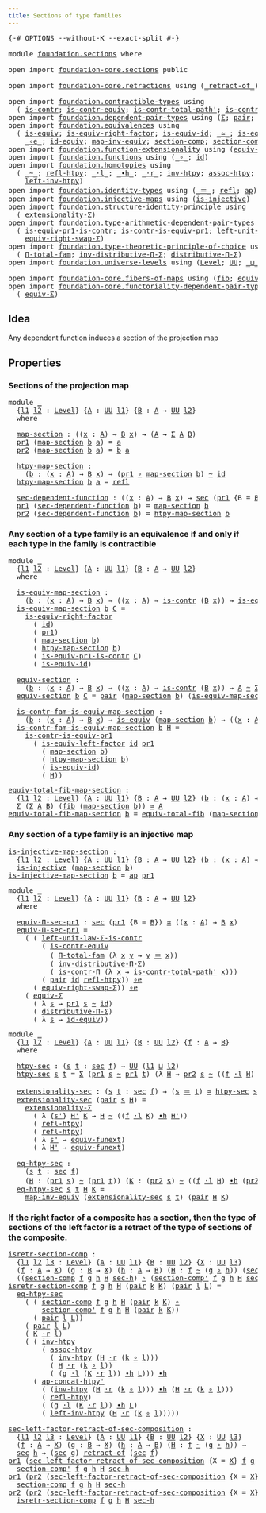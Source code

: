 ```yaml
---
title: Sections of type families
---
```


<pre class="Agda"><a id="51" class="Symbol">{-#</a> <a id="55" class="Keyword">OPTIONS</a> <a id="63" class="Pragma">--without-K</a> <a id="75" class="Pragma">--exact-split</a> <a id="89" class="Symbol">#-}</a>

<a id="94" class="Keyword">module</a> <a id="101" href="foundation.sections.html" class="Module">foundation.sections</a> <a id="121" class="Keyword">where</a>

<a id="128" class="Keyword">open</a> <a id="133" class="Keyword">import</a> <a id="140" href="foundation-core.sections.html" class="Module">foundation-core.sections</a> <a id="165" class="Keyword">public</a>

<a id="173" class="Keyword">open</a> <a id="178" class="Keyword">import</a> <a id="185" href="foundation-core.retractions.html" class="Module">foundation-core.retractions</a> <a id="213" class="Keyword">using</a> <a id="219" class="Symbol">(</a><a id="220" href="foundation-core.retractions.html#684" class="Function Operator">_retract-of_</a><a id="232" class="Symbol">)</a>

<a id="235" class="Keyword">open</a> <a id="240" class="Keyword">import</a> <a id="247" href="foundation.contractible-types.html" class="Module">foundation.contractible-types</a> <a id="277" class="Keyword">using</a>
  <a id="285" class="Symbol">(</a> <a id="287" href="foundation-core.contractible-types.html#1006" class="Function">is-contr</a><a id="295" class="Symbol">;</a> <a id="297" href="foundation-core.contractible-types.html#3304" class="Function">is-contr-equiv</a><a id="311" class="Symbol">;</a> <a id="313" href="foundation-core.contractible-types.html#2264" class="Function">is-contr-total-path&#39;</a><a id="333" class="Symbol">;</a> <a id="335" href="foundation-core.contractible-types.html#6898" class="Function">is-contr-Π</a><a id="345" class="Symbol">)</a>
<a id="347" class="Keyword">open</a> <a id="352" class="Keyword">import</a> <a id="359" href="foundation.dependent-pair-types.html" class="Module">foundation.dependent-pair-types</a> <a id="391" class="Keyword">using</a> <a id="397" class="Symbol">(</a><a id="398" href="foundation-core.dependent-pair-types.html#515" class="Record">Σ</a><a id="399" class="Symbol">;</a> <a id="401" href="foundation-core.dependent-pair-types.html#588" class="InductiveConstructor">pair</a><a id="405" class="Symbol">;</a> <a id="407" href="foundation-core.dependent-pair-types.html#605" class="Field">pr1</a><a id="410" class="Symbol">;</a> <a id="412" href="foundation-core.dependent-pair-types.html#617" class="Field">pr2</a><a id="415" class="Symbol">)</a>
<a id="417" class="Keyword">open</a> <a id="422" class="Keyword">import</a> <a id="429" href="foundation.equivalences.html" class="Module">foundation.equivalences</a> <a id="453" class="Keyword">using</a>
  <a id="461" class="Symbol">(</a> <a id="463" href="foundation-core.equivalences.html#1556" class="Function">is-equiv</a><a id="471" class="Symbol">;</a> <a id="473" href="foundation-core.equivalences.html#8882" class="Function">is-equiv-right-factor</a><a id="494" class="Symbol">;</a> <a id="496" href="foundation-core.equivalences.html#2323" class="Function">is-equiv-id</a><a id="507" class="Symbol">;</a> <a id="509" href="foundation-core.equivalences.html#1621" class="Function Operator">_≃_</a><a id="512" class="Symbol">;</a> <a id="514" href="foundation-core.equivalences.html#8172" class="Function">is-equiv-left-factor</a><a id="534" class="Symbol">;</a>
    <a id="540" href="foundation-core.equivalences.html#7869" class="Function Operator">_∘e_</a><a id="544" class="Symbol">;</a> <a id="546" href="foundation-core.equivalences.html#2494" class="Function">id-equiv</a><a id="554" class="Symbol">;</a> <a id="556" href="foundation-core.equivalences.html#5036" class="Function">map-inv-equiv</a><a id="569" class="Symbol">;</a> <a id="571" href="foundation-core.equivalences.html#6176" class="Function">section-comp</a><a id="583" class="Symbol">;</a> <a id="585" href="foundation-core.equivalences.html#6349" class="Function">section-comp&#39;</a><a id="598" class="Symbol">)</a>
<a id="600" class="Keyword">open</a> <a id="605" class="Keyword">import</a> <a id="612" href="foundation.function-extensionality.html" class="Module">foundation.function-extensionality</a> <a id="647" class="Keyword">using</a> <a id="653" class="Symbol">(</a><a id="654" href="foundation-core.function-extensionality.html#1301" class="Function">equiv-funext</a><a id="666" class="Symbol">)</a>
<a id="668" class="Keyword">open</a> <a id="673" class="Keyword">import</a> <a id="680" href="foundation.functions.html" class="Module">foundation.functions</a> <a id="701" class="Keyword">using</a> <a id="707" class="Symbol">(</a><a id="708" href="foundation-core.functions.html#420" class="Function Operator">_∘_</a><a id="711" class="Symbol">;</a> <a id="713" href="foundation-core.functions.html#322" class="Function">id</a><a id="715" class="Symbol">)</a>
<a id="717" class="Keyword">open</a> <a id="722" class="Keyword">import</a> <a id="729" href="foundation.homotopies.html" class="Module">foundation.homotopies</a> <a id="751" class="Keyword">using</a>
  <a id="759" class="Symbol">(</a> <a id="761" href="foundation-core.homotopies.html#1249" class="Function Operator">_~_</a><a id="764" class="Symbol">;</a> <a id="766" href="foundation-core.homotopies.html#1368" class="Function">refl-htpy</a><a id="775" class="Symbol">;</a> <a id="777" href="foundation-core.homotopies.html#2504" class="Function Operator">_·l_</a><a id="781" class="Symbol">;</a> <a id="783" href="foundation-core.homotopies.html#1794" class="Function Operator">_∙h_</a><a id="787" class="Symbol">;</a> <a id="789" href="foundation-core.homotopies.html#2710" class="Function Operator">_·r_</a><a id="793" class="Symbol">;</a> <a id="795" href="foundation-core.homotopies.html#1625" class="Function">inv-htpy</a><a id="803" class="Symbol">;</a> <a id="805" href="foundation-core.homotopies.html#2812" class="Function">assoc-htpy</a><a id="815" class="Symbol">;</a> <a id="817" href="foundation.homotopies.html#2205" class="Function">ap-concat-htpy&#39;</a><a id="832" class="Symbol">;</a>
    <a id="838" href="foundation-core.homotopies.html#3407" class="Function">left-inv-htpy</a><a id="851" class="Symbol">)</a>
<a id="853" class="Keyword">open</a> <a id="858" class="Keyword">import</a> <a id="865" href="foundation.identity-types.html" class="Module">foundation.identity-types</a> <a id="891" class="Keyword">using</a> <a id="897" class="Symbol">(</a><a id="898" href="foundation-core.identity-types.html#1865" class="Function Operator">_＝_</a><a id="901" class="Symbol">;</a> <a id="903" href="foundation-core.identity-types.html#1820" class="InductiveConstructor">refl</a><a id="907" class="Symbol">;</a> <a id="909" href="foundation-core.identity-types.html#4003" class="Function">ap</a><a id="911" class="Symbol">)</a>
<a id="913" class="Keyword">open</a> <a id="918" class="Keyword">import</a> <a id="925" href="foundation.injective-maps.html" class="Module">foundation.injective-maps</a> <a id="951" class="Keyword">using</a> <a id="957" class="Symbol">(</a><a id="958" href="foundation.injective-maps.html#1453" class="Function">is-injective</a><a id="970" class="Symbol">)</a>
<a id="972" class="Keyword">open</a> <a id="977" class="Keyword">import</a> <a id="984" href="foundation.structure-identity-principle.html" class="Module">foundation.structure-identity-principle</a> <a id="1024" class="Keyword">using</a>
  <a id="1032" class="Symbol">(</a> <a id="1034" href="foundation.structure-identity-principle.html#2926" class="Function">extensionality-Σ</a><a id="1050" class="Symbol">)</a>
<a id="1052" class="Keyword">open</a> <a id="1057" class="Keyword">import</a> <a id="1064" href="foundation.type-arithmetic-dependent-pair-types.html" class="Module">foundation.type-arithmetic-dependent-pair-types</a> <a id="1112" class="Keyword">using</a>
  <a id="1120" class="Symbol">(</a> <a id="1122" href="foundation-core.type-arithmetic-dependent-pair-types.html#3907" class="Function">is-equiv-pr1-is-contr</a><a id="1143" class="Symbol">;</a> <a id="1145" href="foundation-core.type-arithmetic-dependent-pair-types.html#4439" class="Function">is-contr-is-equiv-pr1</a><a id="1166" class="Symbol">;</a> <a id="1168" href="foundation-core.type-arithmetic-dependent-pair-types.html#3090" class="Function">left-unit-law-Σ-is-contr</a><a id="1192" class="Symbol">;</a>
    <a id="1198" href="foundation-core.type-arithmetic-dependent-pair-types.html#11376" class="Function">equiv-right-swap-Σ</a><a id="1216" class="Symbol">)</a>
<a id="1218" class="Keyword">open</a> <a id="1223" class="Keyword">import</a> <a id="1230" href="foundation.type-theoretic-principle-of-choice.html" class="Module">foundation.type-theoretic-principle-of-choice</a> <a id="1276" class="Keyword">using</a>
  <a id="1284" class="Symbol">(</a> <a id="1286" href="foundation.type-theoretic-principle-of-choice.html#1269" class="Function">Π-total-fam</a><a id="1297" class="Symbol">;</a> <a id="1299" href="foundation.type-theoretic-principle-of-choice.html#5072" class="Function">inv-distributive-Π-Σ</a><a id="1319" class="Symbol">;</a> <a id="1321" href="foundation.type-theoretic-principle-of-choice.html#4367" class="Function">distributive-Π-Σ</a><a id="1337" class="Symbol">)</a>
<a id="1339" class="Keyword">open</a> <a id="1344" class="Keyword">import</a> <a id="1351" href="foundation.universe-levels.html" class="Module">foundation.universe-levels</a> <a id="1378" class="Keyword">using</a> <a id="1384" class="Symbol">(</a><a id="1385" href="Agda.Primitive.html#597" class="Postulate">Level</a><a id="1390" class="Symbol">;</a> <a id="1392" href="foundation-core.universe-levels.html#235" class="Primitive">UU</a><a id="1394" class="Symbol">;</a> <a id="1396" href="Agda.Primitive.html#810" class="Primitive Operator">_⊔_</a><a id="1399" class="Symbol">)</a>

<a id="1402" class="Keyword">open</a> <a id="1407" class="Keyword">import</a> <a id="1414" href="foundation-core.fibers-of-maps.html" class="Module">foundation-core.fibers-of-maps</a> <a id="1445" class="Keyword">using</a> <a id="1451" class="Symbol">(</a><a id="1452" href="foundation-core.fibers-of-maps.html#942" class="Function">fib</a><a id="1455" class="Symbol">;</a> <a id="1457" href="foundation-core.fibers-of-maps.html#8040" class="Function">equiv-total-fib</a><a id="1472" class="Symbol">)</a>
<a id="1474" class="Keyword">open</a> <a id="1479" class="Keyword">import</a> <a id="1486" href="foundation-core.functoriality-dependent-pair-types.html" class="Module">foundation-core.functoriality-dependent-pair-types</a> <a id="1537" class="Keyword">using</a>
  <a id="1545" class="Symbol">(</a> <a id="1547" href="foundation-core.functoriality-dependent-pair-types.html#10884" class="Function">equiv-Σ</a><a id="1554" class="Symbol">)</a>
</pre>
## Idea

Any dependent function induces a section of the projection map

## Properties

### Sections of the projection map

<pre class="Agda"><a id="1695" class="Keyword">module</a> <a id="1702" href="foundation.sections.html#1702" class="Module">_</a>
  <a id="1706" class="Symbol">{</a><a id="1707" href="foundation.sections.html#1707" class="Bound">l1</a> <a id="1710" href="foundation.sections.html#1710" class="Bound">l2</a> <a id="1713" class="Symbol">:</a> <a id="1715" href="Agda.Primitive.html#597" class="Postulate">Level</a><a id="1720" class="Symbol">}</a> <a id="1722" class="Symbol">{</a><a id="1723" href="foundation.sections.html#1723" class="Bound">A</a> <a id="1725" class="Symbol">:</a> <a id="1727" href="foundation-core.universe-levels.html#235" class="Primitive">UU</a> <a id="1730" href="foundation.sections.html#1707" class="Bound">l1</a><a id="1732" class="Symbol">}</a> <a id="1734" class="Symbol">{</a><a id="1735" href="foundation.sections.html#1735" class="Bound">B</a> <a id="1737" class="Symbol">:</a> <a id="1739" href="foundation.sections.html#1723" class="Bound">A</a> <a id="1741" class="Symbol">→</a> <a id="1743" href="foundation-core.universe-levels.html#235" class="Primitive">UU</a> <a id="1746" href="foundation.sections.html#1710" class="Bound">l2</a><a id="1748" class="Symbol">}</a>
  <a id="1752" class="Keyword">where</a>

  <a id="1761" href="foundation.sections.html#1761" class="Function">map-section</a> <a id="1773" class="Symbol">:</a> <a id="1775" class="Symbol">((</a><a id="1777" href="foundation.sections.html#1777" class="Bound">x</a> <a id="1779" class="Symbol">:</a> <a id="1781" href="foundation.sections.html#1723" class="Bound">A</a><a id="1782" class="Symbol">)</a> <a id="1784" class="Symbol">→</a> <a id="1786" href="foundation.sections.html#1735" class="Bound">B</a> <a id="1788" href="foundation.sections.html#1777" class="Bound">x</a><a id="1789" class="Symbol">)</a> <a id="1791" class="Symbol">→</a> <a id="1793" class="Symbol">(</a><a id="1794" href="foundation.sections.html#1723" class="Bound">A</a> <a id="1796" class="Symbol">→</a> <a id="1798" href="foundation-core.dependent-pair-types.html#515" class="Record">Σ</a> <a id="1800" href="foundation.sections.html#1723" class="Bound">A</a> <a id="1802" href="foundation.sections.html#1735" class="Bound">B</a><a id="1803" class="Symbol">)</a>
  <a id="1807" href="foundation-core.dependent-pair-types.html#605" class="Field">pr1</a> <a id="1811" class="Symbol">(</a><a id="1812" href="foundation.sections.html#1761" class="Function">map-section</a> <a id="1824" href="foundation.sections.html#1824" class="Bound">b</a> <a id="1826" href="foundation.sections.html#1826" class="Bound">a</a><a id="1827" class="Symbol">)</a> <a id="1829" class="Symbol">=</a> <a id="1831" href="foundation.sections.html#1826" class="Bound">a</a>
  <a id="1835" href="foundation-core.dependent-pair-types.html#617" class="Field">pr2</a> <a id="1839" class="Symbol">(</a><a id="1840" href="foundation.sections.html#1761" class="Function">map-section</a> <a id="1852" href="foundation.sections.html#1852" class="Bound">b</a> <a id="1854" href="foundation.sections.html#1854" class="Bound">a</a><a id="1855" class="Symbol">)</a> <a id="1857" class="Symbol">=</a> <a id="1859" href="foundation.sections.html#1852" class="Bound">b</a> <a id="1861" href="foundation.sections.html#1854" class="Bound">a</a>

  <a id="1866" href="foundation.sections.html#1866" class="Function">htpy-map-section</a> <a id="1883" class="Symbol">:</a>
    <a id="1889" class="Symbol">(</a><a id="1890" href="foundation.sections.html#1890" class="Bound">b</a> <a id="1892" class="Symbol">:</a> <a id="1894" class="Symbol">(</a><a id="1895" href="foundation.sections.html#1895" class="Bound">x</a> <a id="1897" class="Symbol">:</a> <a id="1899" href="foundation.sections.html#1723" class="Bound">A</a><a id="1900" class="Symbol">)</a> <a id="1902" class="Symbol">→</a> <a id="1904" href="foundation.sections.html#1735" class="Bound">B</a> <a id="1906" href="foundation.sections.html#1895" class="Bound">x</a><a id="1907" class="Symbol">)</a> <a id="1909" class="Symbol">→</a> <a id="1911" class="Symbol">(</a><a id="1912" href="foundation-core.dependent-pair-types.html#605" class="Field">pr1</a> <a id="1916" href="foundation-core.functions.html#420" class="Function Operator">∘</a> <a id="1918" href="foundation.sections.html#1761" class="Function">map-section</a> <a id="1930" href="foundation.sections.html#1890" class="Bound">b</a><a id="1931" class="Symbol">)</a> <a id="1933" href="foundation-core.homotopies.html#1249" class="Function Operator">~</a> <a id="1935" href="foundation-core.functions.html#322" class="Function">id</a>
  <a id="1940" href="foundation.sections.html#1866" class="Function">htpy-map-section</a> <a id="1957" href="foundation.sections.html#1957" class="Bound">b</a> <a id="1959" href="foundation.sections.html#1959" class="Bound">a</a> <a id="1961" class="Symbol">=</a> <a id="1963" href="foundation-core.identity-types.html#1820" class="InductiveConstructor">refl</a>

  <a id="1971" href="foundation.sections.html#1971" class="Function">sec-dependent-function</a> <a id="1994" class="Symbol">:</a> <a id="1996" class="Symbol">((</a><a id="1998" href="foundation.sections.html#1998" class="Bound">x</a> <a id="2000" class="Symbol">:</a> <a id="2002" href="foundation.sections.html#1723" class="Bound">A</a><a id="2003" class="Symbol">)</a> <a id="2005" class="Symbol">→</a> <a id="2007" href="foundation.sections.html#1735" class="Bound">B</a> <a id="2009" href="foundation.sections.html#1998" class="Bound">x</a><a id="2010" class="Symbol">)</a> <a id="2012" class="Symbol">→</a> <a id="2014" href="foundation-core.sections.html#534" class="Function">sec</a> <a id="2018" class="Symbol">(</a><a id="2019" href="foundation-core.dependent-pair-types.html#605" class="Field">pr1</a> <a id="2023" class="Symbol">{</a><a id="2024" class="Argument">B</a> <a id="2026" class="Symbol">=</a> <a id="2028" href="foundation.sections.html#1735" class="Bound">B</a><a id="2029" class="Symbol">})</a>
  <a id="2034" href="foundation-core.dependent-pair-types.html#605" class="Field">pr1</a> <a id="2038" class="Symbol">(</a><a id="2039" href="foundation.sections.html#1971" class="Function">sec-dependent-function</a> <a id="2062" href="foundation.sections.html#2062" class="Bound">b</a><a id="2063" class="Symbol">)</a> <a id="2065" class="Symbol">=</a> <a id="2067" href="foundation.sections.html#1761" class="Function">map-section</a> <a id="2079" href="foundation.sections.html#2062" class="Bound">b</a>
  <a id="2083" href="foundation-core.dependent-pair-types.html#617" class="Field">pr2</a> <a id="2087" class="Symbol">(</a><a id="2088" href="foundation.sections.html#1971" class="Function">sec-dependent-function</a> <a id="2111" href="foundation.sections.html#2111" class="Bound">b</a><a id="2112" class="Symbol">)</a> <a id="2114" class="Symbol">=</a> <a id="2116" href="foundation.sections.html#1866" class="Function">htpy-map-section</a> <a id="2133" href="foundation.sections.html#2111" class="Bound">b</a>
</pre>
### Any section of a type family is an equivalence if and only if each type in the family is contractible

<pre class="Agda"><a id="2255" class="Keyword">module</a> <a id="2262" href="foundation.sections.html#2262" class="Module">_</a>
  <a id="2266" class="Symbol">{</a><a id="2267" href="foundation.sections.html#2267" class="Bound">l1</a> <a id="2270" href="foundation.sections.html#2270" class="Bound">l2</a> <a id="2273" class="Symbol">:</a> <a id="2275" href="Agda.Primitive.html#597" class="Postulate">Level</a><a id="2280" class="Symbol">}</a> <a id="2282" class="Symbol">{</a><a id="2283" href="foundation.sections.html#2283" class="Bound">A</a> <a id="2285" class="Symbol">:</a> <a id="2287" href="foundation-core.universe-levels.html#235" class="Primitive">UU</a> <a id="2290" href="foundation.sections.html#2267" class="Bound">l1</a><a id="2292" class="Symbol">}</a> <a id="2294" class="Symbol">{</a><a id="2295" href="foundation.sections.html#2295" class="Bound">B</a> <a id="2297" class="Symbol">:</a> <a id="2299" href="foundation.sections.html#2283" class="Bound">A</a> <a id="2301" class="Symbol">→</a> <a id="2303" href="foundation-core.universe-levels.html#235" class="Primitive">UU</a> <a id="2306" href="foundation.sections.html#2270" class="Bound">l2</a><a id="2308" class="Symbol">}</a>
  <a id="2312" class="Keyword">where</a>

  <a id="2321" href="foundation.sections.html#2321" class="Function">is-equiv-map-section</a> <a id="2342" class="Symbol">:</a>
    <a id="2348" class="Symbol">(</a><a id="2349" href="foundation.sections.html#2349" class="Bound">b</a> <a id="2351" class="Symbol">:</a> <a id="2353" class="Symbol">(</a><a id="2354" href="foundation.sections.html#2354" class="Bound">x</a> <a id="2356" class="Symbol">:</a> <a id="2358" href="foundation.sections.html#2283" class="Bound">A</a><a id="2359" class="Symbol">)</a> <a id="2361" class="Symbol">→</a> <a id="2363" href="foundation.sections.html#2295" class="Bound">B</a> <a id="2365" href="foundation.sections.html#2354" class="Bound">x</a><a id="2366" class="Symbol">)</a> <a id="2368" class="Symbol">→</a> <a id="2370" class="Symbol">((</a><a id="2372" href="foundation.sections.html#2372" class="Bound">x</a> <a id="2374" class="Symbol">:</a> <a id="2376" href="foundation.sections.html#2283" class="Bound">A</a><a id="2377" class="Symbol">)</a> <a id="2379" class="Symbol">→</a> <a id="2381" href="foundation-core.contractible-types.html#1006" class="Function">is-contr</a> <a id="2390" class="Symbol">(</a><a id="2391" href="foundation.sections.html#2295" class="Bound">B</a> <a id="2393" href="foundation.sections.html#2372" class="Bound">x</a><a id="2394" class="Symbol">))</a> <a id="2397" class="Symbol">→</a> <a id="2399" href="foundation-core.equivalences.html#1556" class="Function">is-equiv</a> <a id="2408" class="Symbol">(</a><a id="2409" href="foundation.sections.html#1761" class="Function">map-section</a> <a id="2421" href="foundation.sections.html#2349" class="Bound">b</a><a id="2422" class="Symbol">)</a>
  <a id="2426" href="foundation.sections.html#2321" class="Function">is-equiv-map-section</a> <a id="2447" href="foundation.sections.html#2447" class="Bound">b</a> <a id="2449" href="foundation.sections.html#2449" class="Bound">C</a> <a id="2451" class="Symbol">=</a>
    <a id="2457" href="foundation-core.equivalences.html#8882" class="Function">is-equiv-right-factor</a>
      <a id="2485" class="Symbol">(</a> <a id="2487" href="foundation-core.functions.html#322" class="Function">id</a><a id="2489" class="Symbol">)</a>
      <a id="2497" class="Symbol">(</a> <a id="2499" href="foundation-core.dependent-pair-types.html#605" class="Field">pr1</a><a id="2502" class="Symbol">)</a>
      <a id="2510" class="Symbol">(</a> <a id="2512" href="foundation.sections.html#1761" class="Function">map-section</a> <a id="2524" href="foundation.sections.html#2447" class="Bound">b</a><a id="2525" class="Symbol">)</a>
      <a id="2533" class="Symbol">(</a> <a id="2535" href="foundation.sections.html#1866" class="Function">htpy-map-section</a> <a id="2552" href="foundation.sections.html#2447" class="Bound">b</a><a id="2553" class="Symbol">)</a>
      <a id="2561" class="Symbol">(</a> <a id="2563" href="foundation-core.type-arithmetic-dependent-pair-types.html#3907" class="Function">is-equiv-pr1-is-contr</a> <a id="2585" href="foundation.sections.html#2449" class="Bound">C</a><a id="2586" class="Symbol">)</a>
      <a id="2594" class="Symbol">(</a> <a id="2596" href="foundation-core.equivalences.html#2323" class="Function">is-equiv-id</a><a id="2607" class="Symbol">)</a>

  <a id="2612" href="foundation.sections.html#2612" class="Function">equiv-section</a> <a id="2626" class="Symbol">:</a>
    <a id="2632" class="Symbol">(</a><a id="2633" href="foundation.sections.html#2633" class="Bound">b</a> <a id="2635" class="Symbol">:</a> <a id="2637" class="Symbol">(</a><a id="2638" href="foundation.sections.html#2638" class="Bound">x</a> <a id="2640" class="Symbol">:</a> <a id="2642" href="foundation.sections.html#2283" class="Bound">A</a><a id="2643" class="Symbol">)</a> <a id="2645" class="Symbol">→</a> <a id="2647" href="foundation.sections.html#2295" class="Bound">B</a> <a id="2649" href="foundation.sections.html#2638" class="Bound">x</a><a id="2650" class="Symbol">)</a> <a id="2652" class="Symbol">→</a> <a id="2654" class="Symbol">((</a><a id="2656" href="foundation.sections.html#2656" class="Bound">x</a> <a id="2658" class="Symbol">:</a> <a id="2660" href="foundation.sections.html#2283" class="Bound">A</a><a id="2661" class="Symbol">)</a> <a id="2663" class="Symbol">→</a> <a id="2665" href="foundation-core.contractible-types.html#1006" class="Function">is-contr</a> <a id="2674" class="Symbol">(</a><a id="2675" href="foundation.sections.html#2295" class="Bound">B</a> <a id="2677" href="foundation.sections.html#2656" class="Bound">x</a><a id="2678" class="Symbol">))</a> <a id="2681" class="Symbol">→</a> <a id="2683" href="foundation.sections.html#2283" class="Bound">A</a> <a id="2685" href="foundation-core.equivalences.html#1621" class="Function Operator">≃</a> <a id="2687" href="foundation-core.dependent-pair-types.html#515" class="Record">Σ</a> <a id="2689" href="foundation.sections.html#2283" class="Bound">A</a> <a id="2691" href="foundation.sections.html#2295" class="Bound">B</a>
  <a id="2695" href="foundation.sections.html#2612" class="Function">equiv-section</a> <a id="2709" href="foundation.sections.html#2709" class="Bound">b</a> <a id="2711" href="foundation.sections.html#2711" class="Bound">C</a> <a id="2713" class="Symbol">=</a> <a id="2715" href="foundation-core.dependent-pair-types.html#588" class="InductiveConstructor">pair</a> <a id="2720" class="Symbol">(</a><a id="2721" href="foundation.sections.html#1761" class="Function">map-section</a> <a id="2733" href="foundation.sections.html#2709" class="Bound">b</a><a id="2734" class="Symbol">)</a> <a id="2736" class="Symbol">(</a><a id="2737" href="foundation.sections.html#2321" class="Function">is-equiv-map-section</a> <a id="2758" href="foundation.sections.html#2709" class="Bound">b</a> <a id="2760" href="foundation.sections.html#2711" class="Bound">C</a><a id="2761" class="Symbol">)</a>

  <a id="2766" href="foundation.sections.html#2766" class="Function">is-contr-fam-is-equiv-map-section</a> <a id="2800" class="Symbol">:</a>
    <a id="2806" class="Symbol">(</a><a id="2807" href="foundation.sections.html#2807" class="Bound">b</a> <a id="2809" class="Symbol">:</a> <a id="2811" class="Symbol">(</a><a id="2812" href="foundation.sections.html#2812" class="Bound">x</a> <a id="2814" class="Symbol">:</a> <a id="2816" href="foundation.sections.html#2283" class="Bound">A</a><a id="2817" class="Symbol">)</a> <a id="2819" class="Symbol">→</a> <a id="2821" href="foundation.sections.html#2295" class="Bound">B</a> <a id="2823" href="foundation.sections.html#2812" class="Bound">x</a><a id="2824" class="Symbol">)</a> <a id="2826" class="Symbol">→</a> <a id="2828" href="foundation-core.equivalences.html#1556" class="Function">is-equiv</a> <a id="2837" class="Symbol">(</a><a id="2838" href="foundation.sections.html#1761" class="Function">map-section</a> <a id="2850" href="foundation.sections.html#2807" class="Bound">b</a><a id="2851" class="Symbol">)</a> <a id="2853" class="Symbol">→</a> <a id="2855" class="Symbol">((</a><a id="2857" href="foundation.sections.html#2857" class="Bound">x</a> <a id="2859" class="Symbol">:</a> <a id="2861" href="foundation.sections.html#2283" class="Bound">A</a><a id="2862" class="Symbol">)</a> <a id="2864" class="Symbol">→</a> <a id="2866" href="foundation-core.contractible-types.html#1006" class="Function">is-contr</a> <a id="2875" class="Symbol">(</a><a id="2876" href="foundation.sections.html#2295" class="Bound">B</a> <a id="2878" href="foundation.sections.html#2857" class="Bound">x</a><a id="2879" class="Symbol">))</a>
  <a id="2884" href="foundation.sections.html#2766" class="Function">is-contr-fam-is-equiv-map-section</a> <a id="2918" href="foundation.sections.html#2918" class="Bound">b</a> <a id="2920" href="foundation.sections.html#2920" class="Bound">H</a> <a id="2922" class="Symbol">=</a>
    <a id="2928" href="foundation-core.type-arithmetic-dependent-pair-types.html#4439" class="Function">is-contr-is-equiv-pr1</a>
      <a id="2956" class="Symbol">(</a> <a id="2958" href="foundation-core.equivalences.html#8172" class="Function">is-equiv-left-factor</a> <a id="2979" href="foundation-core.functions.html#322" class="Function">id</a> <a id="2982" href="foundation-core.dependent-pair-types.html#605" class="Field">pr1</a>
        <a id="2994" class="Symbol">(</a> <a id="2996" href="foundation.sections.html#1761" class="Function">map-section</a> <a id="3008" href="foundation.sections.html#2918" class="Bound">b</a><a id="3009" class="Symbol">)</a>
        <a id="3019" class="Symbol">(</a> <a id="3021" href="foundation.sections.html#1866" class="Function">htpy-map-section</a> <a id="3038" href="foundation.sections.html#2918" class="Bound">b</a><a id="3039" class="Symbol">)</a>
        <a id="3049" class="Symbol">(</a> <a id="3051" href="foundation-core.equivalences.html#2323" class="Function">is-equiv-id</a><a id="3062" class="Symbol">)</a>
        <a id="3072" class="Symbol">(</a> <a id="3074" href="foundation.sections.html#2920" class="Bound">H</a><a id="3075" class="Symbol">))</a>
</pre>
<pre class="Agda"><a id="equiv-total-fib-map-section"></a><a id="3091" href="foundation.sections.html#3091" class="Function">equiv-total-fib-map-section</a> <a id="3119" class="Symbol">:</a>
  <a id="3123" class="Symbol">{</a><a id="3124" href="foundation.sections.html#3124" class="Bound">l1</a> <a id="3127" href="foundation.sections.html#3127" class="Bound">l2</a> <a id="3130" class="Symbol">:</a> <a id="3132" href="Agda.Primitive.html#597" class="Postulate">Level</a><a id="3137" class="Symbol">}</a> <a id="3139" class="Symbol">{</a><a id="3140" href="foundation.sections.html#3140" class="Bound">A</a> <a id="3142" class="Symbol">:</a> <a id="3144" href="foundation-core.universe-levels.html#235" class="Primitive">UU</a> <a id="3147" href="foundation.sections.html#3124" class="Bound">l1</a><a id="3149" class="Symbol">}</a> <a id="3151" class="Symbol">{</a><a id="3152" href="foundation.sections.html#3152" class="Bound">B</a> <a id="3154" class="Symbol">:</a> <a id="3156" href="foundation.sections.html#3140" class="Bound">A</a> <a id="3158" class="Symbol">→</a> <a id="3160" href="foundation-core.universe-levels.html#235" class="Primitive">UU</a> <a id="3163" href="foundation.sections.html#3127" class="Bound">l2</a><a id="3165" class="Symbol">}</a> <a id="3167" class="Symbol">(</a><a id="3168" href="foundation.sections.html#3168" class="Bound">b</a> <a id="3170" class="Symbol">:</a> <a id="3172" class="Symbol">(</a><a id="3173" href="foundation.sections.html#3173" class="Bound">x</a> <a id="3175" class="Symbol">:</a> <a id="3177" href="foundation.sections.html#3140" class="Bound">A</a><a id="3178" class="Symbol">)</a> <a id="3180" class="Symbol">→</a> <a id="3182" href="foundation.sections.html#3152" class="Bound">B</a> <a id="3184" href="foundation.sections.html#3173" class="Bound">x</a><a id="3185" class="Symbol">)</a> <a id="3187" class="Symbol">→</a>
  <a id="3191" href="foundation-core.dependent-pair-types.html#515" class="Record">Σ</a> <a id="3193" class="Symbol">(</a><a id="3194" href="foundation-core.dependent-pair-types.html#515" class="Record">Σ</a> <a id="3196" href="foundation.sections.html#3140" class="Bound">A</a> <a id="3198" href="foundation.sections.html#3152" class="Bound">B</a><a id="3199" class="Symbol">)</a> <a id="3201" class="Symbol">(</a><a id="3202" href="foundation-core.fibers-of-maps.html#942" class="Function">fib</a> <a id="3206" class="Symbol">(</a><a id="3207" href="foundation.sections.html#1761" class="Function">map-section</a> <a id="3219" href="foundation.sections.html#3168" class="Bound">b</a><a id="3220" class="Symbol">))</a> <a id="3223" href="foundation-core.equivalences.html#1621" class="Function Operator">≃</a> <a id="3225" href="foundation.sections.html#3140" class="Bound">A</a>
<a id="3227" href="foundation.sections.html#3091" class="Function">equiv-total-fib-map-section</a> <a id="3255" href="foundation.sections.html#3255" class="Bound">b</a> <a id="3257" class="Symbol">=</a> <a id="3259" href="foundation-core.fibers-of-maps.html#8040" class="Function">equiv-total-fib</a> <a id="3275" class="Symbol">(</a><a id="3276" href="foundation.sections.html#1761" class="Function">map-section</a> <a id="3288" href="foundation.sections.html#3255" class="Bound">b</a><a id="3289" class="Symbol">)</a>
</pre>
### Any section of a type family is an injective map

<pre class="Agda"><a id="is-injective-map-section"></a><a id="3358" href="foundation.sections.html#3358" class="Function">is-injective-map-section</a> <a id="3383" class="Symbol">:</a>
  <a id="3387" class="Symbol">{</a><a id="3388" href="foundation.sections.html#3388" class="Bound">l1</a> <a id="3391" href="foundation.sections.html#3391" class="Bound">l2</a> <a id="3394" class="Symbol">:</a> <a id="3396" href="Agda.Primitive.html#597" class="Postulate">Level</a><a id="3401" class="Symbol">}</a> <a id="3403" class="Symbol">{</a><a id="3404" href="foundation.sections.html#3404" class="Bound">A</a> <a id="3406" class="Symbol">:</a> <a id="3408" href="foundation-core.universe-levels.html#235" class="Primitive">UU</a> <a id="3411" href="foundation.sections.html#3388" class="Bound">l1</a><a id="3413" class="Symbol">}</a> <a id="3415" class="Symbol">{</a><a id="3416" href="foundation.sections.html#3416" class="Bound">B</a> <a id="3418" class="Symbol">:</a> <a id="3420" href="foundation.sections.html#3404" class="Bound">A</a> <a id="3422" class="Symbol">→</a> <a id="3424" href="foundation-core.universe-levels.html#235" class="Primitive">UU</a> <a id="3427" href="foundation.sections.html#3391" class="Bound">l2</a><a id="3429" class="Symbol">}</a> <a id="3431" class="Symbol">(</a><a id="3432" href="foundation.sections.html#3432" class="Bound">b</a> <a id="3434" class="Symbol">:</a> <a id="3436" class="Symbol">(</a><a id="3437" href="foundation.sections.html#3437" class="Bound">x</a> <a id="3439" class="Symbol">:</a> <a id="3441" href="foundation.sections.html#3404" class="Bound">A</a><a id="3442" class="Symbol">)</a> <a id="3444" class="Symbol">→</a> <a id="3446" href="foundation.sections.html#3416" class="Bound">B</a> <a id="3448" href="foundation.sections.html#3437" class="Bound">x</a><a id="3449" class="Symbol">)</a> <a id="3451" class="Symbol">→</a>
  <a id="3455" href="foundation.injective-maps.html#1453" class="Function">is-injective</a> <a id="3468" class="Symbol">(</a><a id="3469" href="foundation.sections.html#1761" class="Function">map-section</a> <a id="3481" href="foundation.sections.html#3432" class="Bound">b</a><a id="3482" class="Symbol">)</a>
<a id="3484" href="foundation.sections.html#3358" class="Function">is-injective-map-section</a> <a id="3509" href="foundation.sections.html#3509" class="Bound">b</a> <a id="3511" class="Symbol">=</a> <a id="3513" href="foundation-core.identity-types.html#4003" class="Function">ap</a> <a id="3516" href="foundation-core.dependent-pair-types.html#605" class="Field">pr1</a>
</pre>
<pre class="Agda"><a id="3533" class="Keyword">module</a> <a id="3540" href="foundation.sections.html#3540" class="Module">_</a>
  <a id="3544" class="Symbol">{</a><a id="3545" href="foundation.sections.html#3545" class="Bound">l1</a> <a id="3548" href="foundation.sections.html#3548" class="Bound">l2</a> <a id="3551" class="Symbol">:</a> <a id="3553" href="Agda.Primitive.html#597" class="Postulate">Level</a><a id="3558" class="Symbol">}</a> <a id="3560" class="Symbol">{</a><a id="3561" href="foundation.sections.html#3561" class="Bound">A</a> <a id="3563" class="Symbol">:</a> <a id="3565" href="foundation-core.universe-levels.html#235" class="Primitive">UU</a> <a id="3568" href="foundation.sections.html#3545" class="Bound">l1</a><a id="3570" class="Symbol">}</a> <a id="3572" class="Symbol">{</a><a id="3573" href="foundation.sections.html#3573" class="Bound">B</a> <a id="3575" class="Symbol">:</a> <a id="3577" href="foundation.sections.html#3561" class="Bound">A</a> <a id="3579" class="Symbol">→</a> <a id="3581" href="foundation-core.universe-levels.html#235" class="Primitive">UU</a> <a id="3584" href="foundation.sections.html#3548" class="Bound">l2</a><a id="3586" class="Symbol">}</a>
  <a id="3590" class="Keyword">where</a>

  <a id="3599" href="foundation.sections.html#3599" class="Function">equiv-Π-sec-pr1</a> <a id="3615" class="Symbol">:</a> <a id="3617" href="foundation-core.sections.html#534" class="Function">sec</a> <a id="3621" class="Symbol">(</a><a id="3622" href="foundation-core.dependent-pair-types.html#605" class="Field">pr1</a> <a id="3626" class="Symbol">{</a><a id="3627" class="Argument">B</a> <a id="3629" class="Symbol">=</a> <a id="3631" href="foundation.sections.html#3573" class="Bound">B</a><a id="3632" class="Symbol">})</a> <a id="3635" href="foundation-core.equivalences.html#1621" class="Function Operator">≃</a> <a id="3637" class="Symbol">((</a><a id="3639" href="foundation.sections.html#3639" class="Bound">x</a> <a id="3641" class="Symbol">:</a> <a id="3643" href="foundation.sections.html#3561" class="Bound">A</a><a id="3644" class="Symbol">)</a> <a id="3646" class="Symbol">→</a> <a id="3648" href="foundation.sections.html#3573" class="Bound">B</a> <a id="3650" href="foundation.sections.html#3639" class="Bound">x</a><a id="3651" class="Symbol">)</a>
  <a id="3655" href="foundation.sections.html#3599" class="Function">equiv-Π-sec-pr1</a> <a id="3671" class="Symbol">=</a>
    <a id="3677" class="Symbol">(</a> <a id="3679" class="Symbol">(</a> <a id="3681" href="foundation-core.type-arithmetic-dependent-pair-types.html#3090" class="Function">left-unit-law-Σ-is-contr</a>
        <a id="3714" class="Symbol">(</a> <a id="3716" href="foundation-core.contractible-types.html#3304" class="Function">is-contr-equiv</a>
          <a id="3741" class="Symbol">(</a> <a id="3743" href="foundation.type-theoretic-principle-of-choice.html#1269" class="Function">Π-total-fam</a> <a id="3755" class="Symbol">(λ</a> <a id="3758" href="foundation.sections.html#3758" class="Bound">x</a> <a id="3760" href="foundation.sections.html#3760" class="Bound">y</a> <a id="3762" class="Symbol">→</a> <a id="3764" href="foundation.sections.html#3760" class="Bound">y</a> <a id="3766" href="foundation-core.identity-types.html#1865" class="Function Operator">＝</a> <a id="3768" href="foundation.sections.html#3758" class="Bound">x</a><a id="3769" class="Symbol">))</a>
          <a id="3782" class="Symbol">(</a> <a id="3784" href="foundation.type-theoretic-principle-of-choice.html#5072" class="Function">inv-distributive-Π-Σ</a><a id="3804" class="Symbol">)</a>
          <a id="3816" class="Symbol">(</a> <a id="3818" href="foundation-core.contractible-types.html#6898" class="Function">is-contr-Π</a> <a id="3829" class="Symbol">(λ</a> <a id="3832" href="foundation.sections.html#3832" class="Bound">x</a> <a id="3834" class="Symbol">→</a> <a id="3836" href="foundation-core.contractible-types.html#2264" class="Function">is-contr-total-path&#39;</a> <a id="3857" href="foundation.sections.html#3832" class="Bound">x</a><a id="3858" class="Symbol">)))</a>
        <a id="3870" class="Symbol">(</a> <a id="3872" href="foundation-core.dependent-pair-types.html#588" class="InductiveConstructor">pair</a> <a id="3877" href="foundation-core.functions.html#322" class="Function">id</a> <a id="3880" href="foundation-core.homotopies.html#1368" class="Function">refl-htpy</a><a id="3889" class="Symbol">))</a> <a id="3892" href="foundation-core.equivalences.html#7869" class="Function Operator">∘e</a>
      <a id="3901" class="Symbol">(</a> <a id="3903" href="foundation-core.type-arithmetic-dependent-pair-types.html#11376" class="Function">equiv-right-swap-Σ</a><a id="3921" class="Symbol">))</a> <a id="3924" href="foundation-core.equivalences.html#7869" class="Function Operator">∘e</a>
    <a id="3931" class="Symbol">(</a> <a id="3933" href="foundation-core.functoriality-dependent-pair-types.html#10884" class="Function">equiv-Σ</a>
      <a id="3947" class="Symbol">(</a> <a id="3949" class="Symbol">λ</a> <a id="3951" href="foundation.sections.html#3951" class="Bound">s</a> <a id="3953" class="Symbol">→</a> <a id="3955" href="foundation-core.dependent-pair-types.html#605" class="Field">pr1</a> <a id="3959" href="foundation.sections.html#3951" class="Bound">s</a> <a id="3961" href="foundation-core.homotopies.html#1249" class="Function Operator">~</a> <a id="3963" href="foundation-core.functions.html#322" class="Function">id</a><a id="3965" class="Symbol">)</a>
      <a id="3973" class="Symbol">(</a> <a id="3975" href="foundation.type-theoretic-principle-of-choice.html#4367" class="Function">distributive-Π-Σ</a><a id="3991" class="Symbol">)</a>
      <a id="3999" class="Symbol">(</a> <a id="4001" class="Symbol">λ</a> <a id="4003" href="foundation.sections.html#4003" class="Bound">s</a> <a id="4005" class="Symbol">→</a> <a id="4007" href="foundation-core.equivalences.html#2494" class="Function">id-equiv</a><a id="4015" class="Symbol">))</a>
</pre>
<pre class="Agda"><a id="4031" class="Keyword">module</a> <a id="4038" href="foundation.sections.html#4038" class="Module">_</a>
  <a id="4042" class="Symbol">{</a><a id="4043" href="foundation.sections.html#4043" class="Bound">l1</a> <a id="4046" href="foundation.sections.html#4046" class="Bound">l2</a> <a id="4049" class="Symbol">:</a> <a id="4051" href="Agda.Primitive.html#597" class="Postulate">Level</a><a id="4056" class="Symbol">}</a> <a id="4058" class="Symbol">{</a><a id="4059" href="foundation.sections.html#4059" class="Bound">A</a> <a id="4061" class="Symbol">:</a> <a id="4063" href="foundation-core.universe-levels.html#235" class="Primitive">UU</a> <a id="4066" href="foundation.sections.html#4043" class="Bound">l1</a><a id="4068" class="Symbol">}</a> <a id="4070" class="Symbol">{</a><a id="4071" href="foundation.sections.html#4071" class="Bound">B</a> <a id="4073" class="Symbol">:</a> <a id="4075" href="foundation-core.universe-levels.html#235" class="Primitive">UU</a> <a id="4078" href="foundation.sections.html#4046" class="Bound">l2</a><a id="4080" class="Symbol">}</a> <a id="4082" class="Symbol">{</a><a id="4083" href="foundation.sections.html#4083" class="Bound">f</a> <a id="4085" class="Symbol">:</a> <a id="4087" href="foundation.sections.html#4059" class="Bound">A</a> <a id="4089" class="Symbol">→</a> <a id="4091" href="foundation.sections.html#4071" class="Bound">B</a><a id="4092" class="Symbol">}</a>
  <a id="4096" class="Keyword">where</a>

  <a id="4105" href="foundation.sections.html#4105" class="Function">htpy-sec</a> <a id="4114" class="Symbol">:</a> <a id="4116" class="Symbol">(</a><a id="4117" href="foundation.sections.html#4117" class="Bound">s</a> <a id="4119" href="foundation.sections.html#4119" class="Bound">t</a> <a id="4121" class="Symbol">:</a> <a id="4123" href="foundation-core.sections.html#534" class="Function">sec</a> <a id="4127" href="foundation.sections.html#4083" class="Bound">f</a><a id="4128" class="Symbol">)</a> <a id="4130" class="Symbol">→</a> <a id="4132" href="foundation-core.universe-levels.html#235" class="Primitive">UU</a> <a id="4135" class="Symbol">(</a><a id="4136" href="foundation.sections.html#4043" class="Bound">l1</a> <a id="4139" href="Agda.Primitive.html#810" class="Primitive Operator">⊔</a> <a id="4141" href="foundation.sections.html#4046" class="Bound">l2</a><a id="4143" class="Symbol">)</a>
  <a id="4147" href="foundation.sections.html#4105" class="Function">htpy-sec</a> <a id="4156" href="foundation.sections.html#4156" class="Bound">s</a> <a id="4158" href="foundation.sections.html#4158" class="Bound">t</a> <a id="4160" class="Symbol">=</a> <a id="4162" href="foundation-core.dependent-pair-types.html#515" class="Record">Σ</a> <a id="4164" class="Symbol">(</a><a id="4165" href="foundation-core.dependent-pair-types.html#605" class="Field">pr1</a> <a id="4169" href="foundation.sections.html#4156" class="Bound">s</a> <a id="4171" href="foundation-core.homotopies.html#1249" class="Function Operator">~</a> <a id="4173" href="foundation-core.dependent-pair-types.html#605" class="Field">pr1</a> <a id="4177" href="foundation.sections.html#4158" class="Bound">t</a><a id="4178" class="Symbol">)</a> <a id="4180" class="Symbol">(λ</a> <a id="4183" href="foundation.sections.html#4183" class="Bound">H</a> <a id="4185" class="Symbol">→</a> <a id="4187" href="foundation-core.dependent-pair-types.html#617" class="Field">pr2</a> <a id="4191" href="foundation.sections.html#4156" class="Bound">s</a> <a id="4193" href="foundation-core.homotopies.html#1249" class="Function Operator">~</a> <a id="4195" class="Symbol">((</a><a id="4197" href="foundation.sections.html#4083" class="Bound">f</a> <a id="4199" href="foundation-core.homotopies.html#2504" class="Function Operator">·l</a> <a id="4202" href="foundation.sections.html#4183" class="Bound">H</a><a id="4203" class="Symbol">)</a> <a id="4205" href="foundation-core.homotopies.html#1794" class="Function Operator">∙h</a> <a id="4208" href="foundation-core.dependent-pair-types.html#617" class="Field">pr2</a> <a id="4212" href="foundation.sections.html#4158" class="Bound">t</a><a id="4213" class="Symbol">))</a>

  <a id="4219" href="foundation.sections.html#4219" class="Function">extensionality-sec</a> <a id="4238" class="Symbol">:</a> <a id="4240" class="Symbol">(</a><a id="4241" href="foundation.sections.html#4241" class="Bound">s</a> <a id="4243" href="foundation.sections.html#4243" class="Bound">t</a> <a id="4245" class="Symbol">:</a> <a id="4247" href="foundation-core.sections.html#534" class="Function">sec</a> <a id="4251" href="foundation.sections.html#4083" class="Bound">f</a><a id="4252" class="Symbol">)</a> <a id="4254" class="Symbol">→</a> <a id="4256" class="Symbol">(</a><a id="4257" href="foundation.sections.html#4241" class="Bound">s</a> <a id="4259" href="foundation-core.identity-types.html#1865" class="Function Operator">＝</a> <a id="4261" href="foundation.sections.html#4243" class="Bound">t</a><a id="4262" class="Symbol">)</a> <a id="4264" href="foundation-core.equivalences.html#1621" class="Function Operator">≃</a> <a id="4266" href="foundation.sections.html#4105" class="Function">htpy-sec</a> <a id="4275" href="foundation.sections.html#4241" class="Bound">s</a> <a id="4277" href="foundation.sections.html#4243" class="Bound">t</a>
  <a id="4281" href="foundation.sections.html#4219" class="Function">extensionality-sec</a> <a id="4300" class="Symbol">(</a><a id="4301" href="foundation-core.dependent-pair-types.html#588" class="InductiveConstructor">pair</a> <a id="4306" href="foundation.sections.html#4306" class="Bound">s</a> <a id="4308" href="foundation.sections.html#4308" class="Bound">H</a><a id="4309" class="Symbol">)</a> <a id="4311" class="Symbol">=</a>
    <a id="4317" href="foundation.structure-identity-principle.html#2926" class="Function">extensionality-Σ</a>
      <a id="4340" class="Symbol">(</a> <a id="4342" class="Symbol">λ</a> <a id="4344" class="Symbol">{</a><a id="4345" href="foundation.sections.html#4345" class="Bound">s&#39;</a><a id="4347" class="Symbol">}</a> <a id="4349" href="foundation.sections.html#4349" class="Bound">H&#39;</a> <a id="4352" href="foundation.sections.html#4352" class="Bound">K</a> <a id="4354" class="Symbol">→</a> <a id="4356" href="foundation.sections.html#4308" class="Bound">H</a> <a id="4358" href="foundation-core.homotopies.html#1249" class="Function Operator">~</a> <a id="4360" class="Symbol">((</a><a id="4362" href="foundation.sections.html#4083" class="Bound">f</a> <a id="4364" href="foundation-core.homotopies.html#2504" class="Function Operator">·l</a> <a id="4367" href="foundation.sections.html#4352" class="Bound">K</a><a id="4368" class="Symbol">)</a> <a id="4370" href="foundation-core.homotopies.html#1794" class="Function Operator">∙h</a> <a id="4373" href="foundation.sections.html#4349" class="Bound">H&#39;</a><a id="4375" class="Symbol">))</a>
      <a id="4384" class="Symbol">(</a> <a id="4386" href="foundation-core.homotopies.html#1368" class="Function">refl-htpy</a><a id="4395" class="Symbol">)</a>
      <a id="4403" class="Symbol">(</a> <a id="4405" href="foundation-core.homotopies.html#1368" class="Function">refl-htpy</a><a id="4414" class="Symbol">)</a>
      <a id="4422" class="Symbol">(</a> <a id="4424" class="Symbol">λ</a> <a id="4426" href="foundation.sections.html#4426" class="Bound">s&#39;</a> <a id="4429" class="Symbol">→</a> <a id="4431" href="foundation-core.function-extensionality.html#1301" class="Function">equiv-funext</a><a id="4443" class="Symbol">)</a>
      <a id="4451" class="Symbol">(</a> <a id="4453" class="Symbol">λ</a> <a id="4455" href="foundation.sections.html#4455" class="Bound">H&#39;</a> <a id="4458" class="Symbol">→</a> <a id="4460" href="foundation-core.function-extensionality.html#1301" class="Function">equiv-funext</a><a id="4472" class="Symbol">)</a>

  <a id="4477" href="foundation.sections.html#4477" class="Function">eq-htpy-sec</a> <a id="4489" class="Symbol">:</a>
    <a id="4495" class="Symbol">(</a><a id="4496" href="foundation.sections.html#4496" class="Bound">s</a> <a id="4498" href="foundation.sections.html#4498" class="Bound">t</a> <a id="4500" class="Symbol">:</a> <a id="4502" href="foundation-core.sections.html#534" class="Function">sec</a> <a id="4506" href="foundation.sections.html#4083" class="Bound">f</a><a id="4507" class="Symbol">)</a>
    <a id="4513" class="Symbol">(</a><a id="4514" href="foundation.sections.html#4514" class="Bound">H</a> <a id="4516" class="Symbol">:</a> <a id="4518" class="Symbol">(</a><a id="4519" href="foundation-core.dependent-pair-types.html#605" class="Field">pr1</a> <a id="4523" href="foundation.sections.html#4496" class="Bound">s</a><a id="4524" class="Symbol">)</a> <a id="4526" href="foundation-core.homotopies.html#1249" class="Function Operator">~</a> <a id="4528" class="Symbol">(</a><a id="4529" href="foundation-core.dependent-pair-types.html#605" class="Field">pr1</a> <a id="4533" href="foundation.sections.html#4498" class="Bound">t</a><a id="4534" class="Symbol">))</a> <a id="4537" class="Symbol">(</a><a id="4538" href="foundation.sections.html#4538" class="Bound">K</a> <a id="4540" class="Symbol">:</a> <a id="4542" class="Symbol">(</a><a id="4543" href="foundation-core.dependent-pair-types.html#617" class="Field">pr2</a> <a id="4547" href="foundation.sections.html#4496" class="Bound">s</a><a id="4548" class="Symbol">)</a> <a id="4550" href="foundation-core.homotopies.html#1249" class="Function Operator">~</a> <a id="4552" class="Symbol">((</a><a id="4554" href="foundation.sections.html#4083" class="Bound">f</a> <a id="4556" href="foundation-core.homotopies.html#2504" class="Function Operator">·l</a> <a id="4559" href="foundation.sections.html#4514" class="Bound">H</a><a id="4560" class="Symbol">)</a> <a id="4562" href="foundation-core.homotopies.html#1794" class="Function Operator">∙h</a> <a id="4565" class="Symbol">(</a><a id="4566" href="foundation-core.dependent-pair-types.html#617" class="Field">pr2</a> <a id="4570" href="foundation.sections.html#4498" class="Bound">t</a><a id="4571" class="Symbol">)))</a> <a id="4575" class="Symbol">→</a> <a id="4577" href="foundation.sections.html#4496" class="Bound">s</a> <a id="4579" href="foundation-core.identity-types.html#1865" class="Function Operator">＝</a> <a id="4581" href="foundation.sections.html#4498" class="Bound">t</a>
  <a id="4585" href="foundation.sections.html#4477" class="Function">eq-htpy-sec</a> <a id="4597" href="foundation.sections.html#4597" class="Bound">s</a> <a id="4599" href="foundation.sections.html#4599" class="Bound">t</a> <a id="4601" href="foundation.sections.html#4601" class="Bound">H</a> <a id="4603" href="foundation.sections.html#4603" class="Bound">K</a> <a id="4605" class="Symbol">=</a>
    <a id="4611" href="foundation-core.equivalences.html#5036" class="Function">map-inv-equiv</a> <a id="4625" class="Symbol">(</a><a id="4626" href="foundation.sections.html#4219" class="Function">extensionality-sec</a> <a id="4645" href="foundation.sections.html#4597" class="Bound">s</a> <a id="4647" href="foundation.sections.html#4599" class="Bound">t</a><a id="4648" class="Symbol">)</a> <a id="4650" class="Symbol">(</a><a id="4651" href="foundation-core.dependent-pair-types.html#588" class="InductiveConstructor">pair</a> <a id="4656" href="foundation.sections.html#4601" class="Bound">H</a> <a id="4658" href="foundation.sections.html#4603" class="Bound">K</a><a id="4659" class="Symbol">)</a>
</pre>
### If the right factor of a composite has a section, then the type of sections of the left factor is a retract of the type of sections of the composite.

<pre class="Agda"><a id="isretr-section-comp"></a><a id="4829" href="foundation.sections.html#4829" class="Function">isretr-section-comp</a> <a id="4849" class="Symbol">:</a>
  <a id="4853" class="Symbol">{</a><a id="4854" href="foundation.sections.html#4854" class="Bound">l1</a> <a id="4857" href="foundation.sections.html#4857" class="Bound">l2</a> <a id="4860" href="foundation.sections.html#4860" class="Bound">l3</a> <a id="4863" class="Symbol">:</a> <a id="4865" href="Agda.Primitive.html#597" class="Postulate">Level</a><a id="4870" class="Symbol">}</a> <a id="4872" class="Symbol">{</a><a id="4873" href="foundation.sections.html#4873" class="Bound">A</a> <a id="4875" class="Symbol">:</a> <a id="4877" href="foundation-core.universe-levels.html#235" class="Primitive">UU</a> <a id="4880" href="foundation.sections.html#4854" class="Bound">l1</a><a id="4882" class="Symbol">}</a> <a id="4884" class="Symbol">{</a><a id="4885" href="foundation.sections.html#4885" class="Bound">B</a> <a id="4887" class="Symbol">:</a> <a id="4889" href="foundation-core.universe-levels.html#235" class="Primitive">UU</a> <a id="4892" href="foundation.sections.html#4857" class="Bound">l2</a><a id="4894" class="Symbol">}</a> <a id="4896" class="Symbol">{</a><a id="4897" href="foundation.sections.html#4897" class="Bound">X</a> <a id="4899" class="Symbol">:</a> <a id="4901" href="foundation-core.universe-levels.html#235" class="Primitive">UU</a> <a id="4904" href="foundation.sections.html#4860" class="Bound">l3</a><a id="4906" class="Symbol">}</a>
  <a id="4910" class="Symbol">(</a><a id="4911" href="foundation.sections.html#4911" class="Bound">f</a> <a id="4913" class="Symbol">:</a> <a id="4915" href="foundation.sections.html#4873" class="Bound">A</a> <a id="4917" class="Symbol">→</a> <a id="4919" href="foundation.sections.html#4897" class="Bound">X</a><a id="4920" class="Symbol">)</a> <a id="4922" class="Symbol">(</a><a id="4923" href="foundation.sections.html#4923" class="Bound">g</a> <a id="4925" class="Symbol">:</a> <a id="4927" href="foundation.sections.html#4885" class="Bound">B</a> <a id="4929" class="Symbol">→</a> <a id="4931" href="foundation.sections.html#4897" class="Bound">X</a><a id="4932" class="Symbol">)</a> <a id="4934" class="Symbol">(</a><a id="4935" href="foundation.sections.html#4935" class="Bound">h</a> <a id="4937" class="Symbol">:</a> <a id="4939" href="foundation.sections.html#4873" class="Bound">A</a> <a id="4941" class="Symbol">→</a> <a id="4943" href="foundation.sections.html#4885" class="Bound">B</a><a id="4944" class="Symbol">)</a> <a id="4946" class="Symbol">(</a><a id="4947" href="foundation.sections.html#4947" class="Bound">H</a> <a id="4949" class="Symbol">:</a> <a id="4951" href="foundation.sections.html#4911" class="Bound">f</a> <a id="4953" href="foundation-core.homotopies.html#1249" class="Function Operator">~</a> <a id="4955" class="Symbol">(</a><a id="4956" href="foundation.sections.html#4923" class="Bound">g</a> <a id="4958" href="foundation-core.functions.html#420" class="Function Operator">∘</a> <a id="4960" href="foundation.sections.html#4935" class="Bound">h</a><a id="4961" class="Symbol">))</a> <a id="4964" class="Symbol">(</a><a id="4965" href="foundation.sections.html#4965" class="Bound">sec-h</a> <a id="4971" class="Symbol">:</a> <a id="4973" href="foundation-core.sections.html#534" class="Function">sec</a> <a id="4977" href="foundation.sections.html#4935" class="Bound">h</a><a id="4978" class="Symbol">)</a> <a id="4980" class="Symbol">→</a>
  <a id="4984" class="Symbol">((</a><a id="4986" href="foundation-core.equivalences.html#6176" class="Function">section-comp</a> <a id="4999" href="foundation.sections.html#4911" class="Bound">f</a> <a id="5001" href="foundation.sections.html#4923" class="Bound">g</a> <a id="5003" href="foundation.sections.html#4935" class="Bound">h</a> <a id="5005" href="foundation.sections.html#4947" class="Bound">H</a> <a id="5007" href="foundation.sections.html#4965" class="Bound">sec-h</a><a id="5012" class="Symbol">)</a> <a id="5014" href="foundation-core.functions.html#420" class="Function Operator">∘</a> <a id="5016" class="Symbol">(</a><a id="5017" href="foundation-core.equivalences.html#6349" class="Function">section-comp&#39;</a> <a id="5031" href="foundation.sections.html#4911" class="Bound">f</a> <a id="5033" href="foundation.sections.html#4923" class="Bound">g</a> <a id="5035" href="foundation.sections.html#4935" class="Bound">h</a> <a id="5037" href="foundation.sections.html#4947" class="Bound">H</a> <a id="5039" href="foundation.sections.html#4965" class="Bound">sec-h</a><a id="5044" class="Symbol">))</a> <a id="5047" href="foundation-core.homotopies.html#1249" class="Function Operator">~</a> <a id="5049" href="foundation-core.functions.html#322" class="Function">id</a>
<a id="5052" href="foundation.sections.html#4829" class="Function">isretr-section-comp</a> <a id="5072" href="foundation.sections.html#5072" class="Bound">f</a> <a id="5074" href="foundation.sections.html#5074" class="Bound">g</a> <a id="5076" href="foundation.sections.html#5076" class="Bound">h</a> <a id="5078" href="foundation.sections.html#5078" class="Bound">H</a> <a id="5080" class="Symbol">(</a><a id="5081" href="foundation-core.dependent-pair-types.html#588" class="InductiveConstructor">pair</a> <a id="5086" href="foundation.sections.html#5086" class="Bound">k</a> <a id="5088" href="foundation.sections.html#5088" class="Bound">K</a><a id="5089" class="Symbol">)</a> <a id="5091" class="Symbol">(</a><a id="5092" href="foundation-core.dependent-pair-types.html#588" class="InductiveConstructor">pair</a> <a id="5097" href="foundation.sections.html#5097" class="Bound">l</a> <a id="5099" href="foundation.sections.html#5099" class="Bound">L</a><a id="5100" class="Symbol">)</a> <a id="5102" class="Symbol">=</a>
  <a id="5106" href="foundation.sections.html#4477" class="Function">eq-htpy-sec</a>
    <a id="5122" class="Symbol">(</a> <a id="5124" class="Symbol">(</a> <a id="5126" href="foundation-core.equivalences.html#6176" class="Function">section-comp</a> <a id="5139" href="foundation.sections.html#5072" class="Bound">f</a> <a id="5141" href="foundation.sections.html#5074" class="Bound">g</a> <a id="5143" href="foundation.sections.html#5076" class="Bound">h</a> <a id="5145" href="foundation.sections.html#5078" class="Bound">H</a> <a id="5147" class="Symbol">(</a><a id="5148" href="foundation-core.dependent-pair-types.html#588" class="InductiveConstructor">pair</a> <a id="5153" href="foundation.sections.html#5086" class="Bound">k</a> <a id="5155" href="foundation.sections.html#5088" class="Bound">K</a><a id="5156" class="Symbol">)</a> <a id="5158" href="foundation-core.functions.html#420" class="Function Operator">∘</a>
        <a id="5168" href="foundation-core.equivalences.html#6349" class="Function">section-comp&#39;</a> <a id="5182" href="foundation.sections.html#5072" class="Bound">f</a> <a id="5184" href="foundation.sections.html#5074" class="Bound">g</a> <a id="5186" href="foundation.sections.html#5076" class="Bound">h</a> <a id="5188" href="foundation.sections.html#5078" class="Bound">H</a> <a id="5190" class="Symbol">(</a><a id="5191" href="foundation-core.dependent-pair-types.html#588" class="InductiveConstructor">pair</a> <a id="5196" href="foundation.sections.html#5086" class="Bound">k</a> <a id="5198" href="foundation.sections.html#5088" class="Bound">K</a><a id="5199" class="Symbol">))</a>
      <a id="5208" class="Symbol">(</a> <a id="5210" href="foundation-core.dependent-pair-types.html#588" class="InductiveConstructor">pair</a> <a id="5215" href="foundation.sections.html#5097" class="Bound">l</a> <a id="5217" href="foundation.sections.html#5099" class="Bound">L</a><a id="5218" class="Symbol">))</a>
    <a id="5225" class="Symbol">(</a> <a id="5227" href="foundation-core.dependent-pair-types.html#588" class="InductiveConstructor">pair</a> <a id="5232" href="foundation.sections.html#5097" class="Bound">l</a> <a id="5234" href="foundation.sections.html#5099" class="Bound">L</a><a id="5235" class="Symbol">)</a>
    <a id="5241" class="Symbol">(</a> <a id="5243" href="foundation.sections.html#5088" class="Bound">K</a> <a id="5245" href="foundation-core.homotopies.html#2710" class="Function Operator">·r</a> <a id="5248" href="foundation.sections.html#5097" class="Bound">l</a><a id="5249" class="Symbol">)</a>
    <a id="5255" class="Symbol">(</a> <a id="5257" class="Symbol">(</a> <a id="5259" href="foundation-core.homotopies.html#1625" class="Function">inv-htpy</a>
        <a id="5276" class="Symbol">(</a> <a id="5278" href="foundation-core.homotopies.html#2812" class="Function">assoc-htpy</a>
          <a id="5299" class="Symbol">(</a> <a id="5301" href="foundation-core.homotopies.html#1625" class="Function">inv-htpy</a> <a id="5310" class="Symbol">(</a><a id="5311" href="foundation.sections.html#5078" class="Bound">H</a> <a id="5313" href="foundation-core.homotopies.html#2710" class="Function Operator">·r</a> <a id="5316" class="Symbol">(</a><a id="5317" href="foundation.sections.html#5086" class="Bound">k</a> <a id="5319" href="foundation-core.functions.html#420" class="Function Operator">∘</a> <a id="5321" href="foundation.sections.html#5097" class="Bound">l</a><a id="5322" class="Symbol">)))</a>
          <a id="5336" class="Symbol">(</a> <a id="5338" href="foundation.sections.html#5078" class="Bound">H</a> <a id="5340" href="foundation-core.homotopies.html#2710" class="Function Operator">·r</a> <a id="5343" class="Symbol">(</a><a id="5344" href="foundation.sections.html#5086" class="Bound">k</a> <a id="5346" href="foundation-core.functions.html#420" class="Function Operator">∘</a> <a id="5348" href="foundation.sections.html#5097" class="Bound">l</a><a id="5349" class="Symbol">))</a>
          <a id="5362" class="Symbol">(</a> <a id="5364" class="Symbol">(</a><a id="5365" href="foundation.sections.html#5074" class="Bound">g</a> <a id="5367" href="foundation-core.homotopies.html#2504" class="Function Operator">·l</a> <a id="5370" class="Symbol">(</a><a id="5371" href="foundation.sections.html#5088" class="Bound">K</a> <a id="5373" href="foundation-core.homotopies.html#2710" class="Function Operator">·r</a> <a id="5376" href="foundation.sections.html#5097" class="Bound">l</a><a id="5377" class="Symbol">))</a> <a id="5380" href="foundation-core.homotopies.html#1794" class="Function Operator">∙h</a> <a id="5383" href="foundation.sections.html#5099" class="Bound">L</a><a id="5384" class="Symbol">)))</a> <a id="5388" href="foundation-core.homotopies.html#1794" class="Function Operator">∙h</a>
      <a id="5397" class="Symbol">(</a> <a id="5399" href="foundation.homotopies.html#2205" class="Function">ap-concat-htpy&#39;</a>
        <a id="5423" class="Symbol">(</a> <a id="5425" class="Symbol">(</a><a id="5426" href="foundation-core.homotopies.html#1625" class="Function">inv-htpy</a> <a id="5435" class="Symbol">(</a><a id="5436" href="foundation.sections.html#5078" class="Bound">H</a> <a id="5438" href="foundation-core.homotopies.html#2710" class="Function Operator">·r</a> <a id="5441" class="Symbol">(</a><a id="5442" href="foundation.sections.html#5086" class="Bound">k</a> <a id="5444" href="foundation-core.functions.html#420" class="Function Operator">∘</a> <a id="5446" href="foundation.sections.html#5097" class="Bound">l</a><a id="5447" class="Symbol">)))</a> <a id="5451" href="foundation-core.homotopies.html#1794" class="Function Operator">∙h</a> <a id="5454" class="Symbol">(</a><a id="5455" href="foundation.sections.html#5078" class="Bound">H</a> <a id="5457" href="foundation-core.homotopies.html#2710" class="Function Operator">·r</a> <a id="5460" class="Symbol">(</a><a id="5461" href="foundation.sections.html#5086" class="Bound">k</a> <a id="5463" href="foundation-core.functions.html#420" class="Function Operator">∘</a> <a id="5465" href="foundation.sections.html#5097" class="Bound">l</a><a id="5466" class="Symbol">)))</a>
        <a id="5478" class="Symbol">(</a> <a id="5480" href="foundation-core.homotopies.html#1368" class="Function">refl-htpy</a><a id="5489" class="Symbol">)</a>
        <a id="5499" class="Symbol">(</a> <a id="5501" class="Symbol">(</a><a id="5502" href="foundation.sections.html#5074" class="Bound">g</a> <a id="5504" href="foundation-core.homotopies.html#2504" class="Function Operator">·l</a> <a id="5507" class="Symbol">(</a><a id="5508" href="foundation.sections.html#5088" class="Bound">K</a> <a id="5510" href="foundation-core.homotopies.html#2710" class="Function Operator">·r</a> <a id="5513" href="foundation.sections.html#5097" class="Bound">l</a><a id="5514" class="Symbol">))</a> <a id="5517" href="foundation-core.homotopies.html#1794" class="Function Operator">∙h</a> <a id="5520" href="foundation.sections.html#5099" class="Bound">L</a><a id="5521" class="Symbol">)</a>
        <a id="5531" class="Symbol">(</a> <a id="5533" href="foundation-core.homotopies.html#3407" class="Function">left-inv-htpy</a> <a id="5547" class="Symbol">(</a><a id="5548" href="foundation.sections.html#5078" class="Bound">H</a> <a id="5550" href="foundation-core.homotopies.html#2710" class="Function Operator">·r</a> <a id="5553" class="Symbol">(</a><a id="5554" href="foundation.sections.html#5086" class="Bound">k</a> <a id="5556" href="foundation-core.functions.html#420" class="Function Operator">∘</a> <a id="5558" href="foundation.sections.html#5097" class="Bound">l</a><a id="5559" class="Symbol">)))))</a>

<a id="sec-left-factor-retract-of-sec-composition"></a><a id="5566" href="foundation.sections.html#5566" class="Function">sec-left-factor-retract-of-sec-composition</a> <a id="5609" class="Symbol">:</a>
  <a id="5613" class="Symbol">{</a><a id="5614" href="foundation.sections.html#5614" class="Bound">l1</a> <a id="5617" href="foundation.sections.html#5617" class="Bound">l2</a> <a id="5620" href="foundation.sections.html#5620" class="Bound">l3</a> <a id="5623" class="Symbol">:</a> <a id="5625" href="Agda.Primitive.html#597" class="Postulate">Level</a><a id="5630" class="Symbol">}</a> <a id="5632" class="Symbol">{</a><a id="5633" href="foundation.sections.html#5633" class="Bound">A</a> <a id="5635" class="Symbol">:</a> <a id="5637" href="foundation-core.universe-levels.html#235" class="Primitive">UU</a> <a id="5640" href="foundation.sections.html#5614" class="Bound">l1</a><a id="5642" class="Symbol">}</a> <a id="5644" class="Symbol">{</a><a id="5645" href="foundation.sections.html#5645" class="Bound">B</a> <a id="5647" class="Symbol">:</a> <a id="5649" href="foundation-core.universe-levels.html#235" class="Primitive">UU</a> <a id="5652" href="foundation.sections.html#5617" class="Bound">l2</a><a id="5654" class="Symbol">}</a> <a id="5656" class="Symbol">{</a><a id="5657" href="foundation.sections.html#5657" class="Bound">X</a> <a id="5659" class="Symbol">:</a> <a id="5661" href="foundation-core.universe-levels.html#235" class="Primitive">UU</a> <a id="5664" href="foundation.sections.html#5620" class="Bound">l3</a><a id="5666" class="Symbol">}</a>
  <a id="5670" class="Symbol">(</a><a id="5671" href="foundation.sections.html#5671" class="Bound">f</a> <a id="5673" class="Symbol">:</a> <a id="5675" href="foundation.sections.html#5633" class="Bound">A</a> <a id="5677" class="Symbol">→</a> <a id="5679" href="foundation.sections.html#5657" class="Bound">X</a><a id="5680" class="Symbol">)</a> <a id="5682" class="Symbol">(</a><a id="5683" href="foundation.sections.html#5683" class="Bound">g</a> <a id="5685" class="Symbol">:</a> <a id="5687" href="foundation.sections.html#5645" class="Bound">B</a> <a id="5689" class="Symbol">→</a> <a id="5691" href="foundation.sections.html#5657" class="Bound">X</a><a id="5692" class="Symbol">)</a> <a id="5694" class="Symbol">(</a><a id="5695" href="foundation.sections.html#5695" class="Bound">h</a> <a id="5697" class="Symbol">:</a> <a id="5699" href="foundation.sections.html#5633" class="Bound">A</a> <a id="5701" class="Symbol">→</a> <a id="5703" href="foundation.sections.html#5645" class="Bound">B</a><a id="5704" class="Symbol">)</a> <a id="5706" class="Symbol">(</a><a id="5707" href="foundation.sections.html#5707" class="Bound">H</a> <a id="5709" class="Symbol">:</a> <a id="5711" href="foundation.sections.html#5671" class="Bound">f</a> <a id="5713" href="foundation-core.homotopies.html#1249" class="Function Operator">~</a> <a id="5715" class="Symbol">(</a><a id="5716" href="foundation.sections.html#5683" class="Bound">g</a> <a id="5718" href="foundation-core.functions.html#420" class="Function Operator">∘</a> <a id="5720" href="foundation.sections.html#5695" class="Bound">h</a><a id="5721" class="Symbol">))</a> <a id="5724" class="Symbol">→</a>
  <a id="5728" href="foundation-core.sections.html#534" class="Function">sec</a> <a id="5732" href="foundation.sections.html#5695" class="Bound">h</a> <a id="5734" class="Symbol">→</a> <a id="5736" class="Symbol">(</a><a id="5737" href="foundation-core.sections.html#534" class="Function">sec</a> <a id="5741" href="foundation.sections.html#5683" class="Bound">g</a><a id="5742" class="Symbol">)</a> <a id="5744" href="foundation-core.retractions.html#684" class="Function Operator">retract-of</a> <a id="5755" class="Symbol">(</a><a id="5756" href="foundation-core.sections.html#534" class="Function">sec</a> <a id="5760" href="foundation.sections.html#5671" class="Bound">f</a><a id="5761" class="Symbol">)</a>
<a id="5763" href="foundation-core.dependent-pair-types.html#605" class="Field">pr1</a> <a id="5767" class="Symbol">(</a><a id="5768" href="foundation.sections.html#5566" class="Function">sec-left-factor-retract-of-sec-composition</a> <a id="5811" class="Symbol">{</a><a id="5812" class="Argument">X</a> <a id="5814" class="Symbol">=</a> <a id="5816" href="foundation.sections.html#5816" class="Bound">X</a><a id="5817" class="Symbol">}</a> <a id="5819" href="foundation.sections.html#5819" class="Bound">f</a> <a id="5821" href="foundation.sections.html#5821" class="Bound">g</a> <a id="5823" href="foundation.sections.html#5823" class="Bound">h</a> <a id="5825" href="foundation.sections.html#5825" class="Bound">H</a> <a id="5827" href="foundation.sections.html#5827" class="Bound">sec-h</a><a id="5832" class="Symbol">)</a> <a id="5834" class="Symbol">=</a>
  <a id="5838" href="foundation-core.equivalences.html#6349" class="Function">section-comp&#39;</a> <a id="5852" href="foundation.sections.html#5819" class="Bound">f</a> <a id="5854" href="foundation.sections.html#5821" class="Bound">g</a> <a id="5856" href="foundation.sections.html#5823" class="Bound">h</a> <a id="5858" href="foundation.sections.html#5825" class="Bound">H</a> <a id="5860" href="foundation.sections.html#5827" class="Bound">sec-h</a>
<a id="5866" href="foundation-core.dependent-pair-types.html#605" class="Field">pr1</a> <a id="5870" class="Symbol">(</a><a id="5871" href="foundation-core.dependent-pair-types.html#617" class="Field">pr2</a> <a id="5875" class="Symbol">(</a><a id="5876" href="foundation.sections.html#5566" class="Function">sec-left-factor-retract-of-sec-composition</a> <a id="5919" class="Symbol">{</a><a id="5920" class="Argument">X</a> <a id="5922" class="Symbol">=</a> <a id="5924" href="foundation.sections.html#5924" class="Bound">X</a><a id="5925" class="Symbol">}</a> <a id="5927" href="foundation.sections.html#5927" class="Bound">f</a> <a id="5929" href="foundation.sections.html#5929" class="Bound">g</a> <a id="5931" href="foundation.sections.html#5931" class="Bound">h</a> <a id="5933" href="foundation.sections.html#5933" class="Bound">H</a> <a id="5935" href="foundation.sections.html#5935" class="Bound">sec-h</a><a id="5940" class="Symbol">))</a> <a id="5943" class="Symbol">=</a>
  <a id="5947" href="foundation-core.equivalences.html#6176" class="Function">section-comp</a> <a id="5960" href="foundation.sections.html#5927" class="Bound">f</a> <a id="5962" href="foundation.sections.html#5929" class="Bound">g</a> <a id="5964" href="foundation.sections.html#5931" class="Bound">h</a> <a id="5966" href="foundation.sections.html#5933" class="Bound">H</a> <a id="5968" href="foundation.sections.html#5935" class="Bound">sec-h</a>
<a id="5974" href="foundation-core.dependent-pair-types.html#617" class="Field">pr2</a> <a id="5978" class="Symbol">(</a><a id="5979" href="foundation-core.dependent-pair-types.html#617" class="Field">pr2</a> <a id="5983" class="Symbol">(</a><a id="5984" href="foundation.sections.html#5566" class="Function">sec-left-factor-retract-of-sec-composition</a> <a id="6027" class="Symbol">{</a><a id="6028" class="Argument">X</a> <a id="6030" class="Symbol">=</a> <a id="6032" href="foundation.sections.html#6032" class="Bound">X</a><a id="6033" class="Symbol">}</a> <a id="6035" href="foundation.sections.html#6035" class="Bound">f</a> <a id="6037" href="foundation.sections.html#6037" class="Bound">g</a> <a id="6039" href="foundation.sections.html#6039" class="Bound">h</a> <a id="6041" href="foundation.sections.html#6041" class="Bound">H</a> <a id="6043" href="foundation.sections.html#6043" class="Bound">sec-h</a><a id="6048" class="Symbol">))</a> <a id="6051" class="Symbol">=</a>
  <a id="6055" href="foundation.sections.html#4829" class="Function">isretr-section-comp</a> <a id="6075" href="foundation.sections.html#6035" class="Bound">f</a> <a id="6077" href="foundation.sections.html#6037" class="Bound">g</a> <a id="6079" href="foundation.sections.html#6039" class="Bound">h</a> <a id="6081" href="foundation.sections.html#6041" class="Bound">H</a> <a id="6083" href="foundation.sections.html#6043" class="Bound">sec-h</a>
</pre>